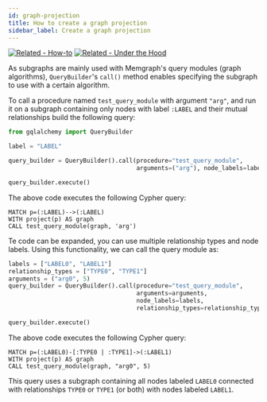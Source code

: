 ```yaml
---
id: graph-projection
title: How to create a graph projection
sidebar_label: Create a graph projection
---
```


[![Related -
How-to](https://img.shields.io/static/v1?label=Related&message=How-to&color=blue&style=for-the-badge)](/mage/how-to-guides/run-a-subgraph-module.md)
[![Related - Under the
Hood](https://img.shields.io/static/v1?label=Related&message=Under%20the%20hood&color=orange&style=for-the-badge)](https://memgraph.com/blog/how-we-designed-and-implemented-graph-projection-feature)

As subgraphs are mainly used with Memgraph's query modules (graph algorithms), 
`QueryBuilder`'s `call()` method enables specifying the subgraph to use with a certain algorithm.

To call a procedure named `test_query_module` with argument `"arg"`, and run
it on a subgraph containing only nodes with label `:LABEL` and their mutual 
relationships build the following query:

```Python
from gqlalchemy import QueryBuilder

label = "LABEL"

query_builder = QueryBuilder().call(procedure="test_query_module",
                                    arguments=("arg"), node_labels=label)

query_builder.execute()
```

The above code executes the following Cypher query:
```Cypher
MATCH p=(:LABEL)-->(:LABEL)
WITH project(p) AS graph
CALL test_query_module(graph, 'arg')
```

Te code can be expanded, you can use multiple relationship types and node
labels. Using this functionality, we can call the query module as:
```Python
labels = ["LABEL0", "LABEL1"]
relationship_types = ["TYPE0", "TYPE1"]
arguments = ("arg0", 5)
query_builder = QueryBuilder().call(procedure="test_query_module",
                                    arguments=arguments,
                                    node_labels=labels,
                                    relationship_types=relationship_types)

query_builder.execute()
```

The above code executes the following Cypher query:
```Cypher
MATCH p=(:LABEL0)-[:TYPE0 | :TYPE1]->(:LABEL1)
WITH project(p) AS graph
CALL test_query_module(graph, "arg0", 5)
```

This query uses a subgraph containing all nodes labeled `LABEL0` 
connected with relationships `TYPE0` or `TYPE1` (or both) with nodes labeled `LABEL1`.
